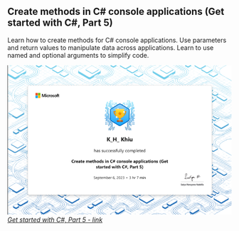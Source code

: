 ## Create methods in C# console applications (Get started with C#, Part 5)

Learn how to create methods for C# console applications. Use parameters and return values to manipulate data across applications. Learn to use named and optional arguments to simplify code.

![Create methods in C# console applications (Get started with C#, Part 5)](https://github.com/khkhiu/MOOC/blob/main/Foundational_C%23_with_Microsoft/Part_5/certificate.png)<br>
<em>[Get started with C#, Part 5 - link](https://learn.microsoft.com/en-us/training/achievements/learn.wwl.get-started-c-sharp-part-5.trophy?username=KHKhiu-1199&sharingId=A088EB06019DA232)</em>